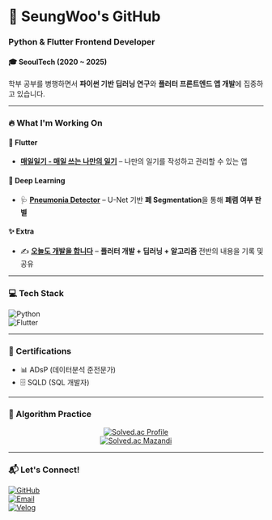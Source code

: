 # 🚀 SeungWoo's GitHub  

### Python & Flutter Frontend Developer  

#### **🎓** SeoulTech (2020 ~ 2025)  
학부 공부를 병행하면서 **파이썬 기반 딥러닝 연구**와 **플러터 프론트엔드 앱 개발**에 집중하고 있습니다.  

---

### 🔥 What I'm Working On  

#### 📱 Flutter  
- **[매일일기 - 매일 쓰는 나만의 일기](https://github.com/tmddn0920/Daily_Diary)** – 나만의 일기를 작성하고 관리할 수 있는 앱

#### 🤖 Deep Learning  
- 🩺 **[Pneumonia Detector](https://github.com/tmddn0920/Pneumonia_Detector)** – U-Net 기반 **폐 Segmentation**을 통해 **폐렴 여부 판별**  

#### ✨ Extra  
- ✍️ **[오늘도 개발을 합니다](https://velog.io/@tmddn0920/posts)** – **플러터 개발 + 딥러닝 + 알고리즘** 전반의 내용을 기록 및 공유

---

### 💻 Tech Stack  

![Python](https://img.shields.io/badge/Python-3776AB?style=for-the-badge&logo=python&logoColor=white)  
![Flutter](https://img.shields.io/badge/Flutter-02569B?style=for-the-badge&logo=flutter&logoColor=white)  

---

### 📜 Certifications
- 📊 ADsP (데이터분석 준전문가)
- 🗄️ SQLD (SQL 개발자)

---

### 🧠 Algorithm Practice  

<div align="center">

  <a href="https://solved.ac/tmddn0920">
    <img src="http://mazassumnida.wtf/api/v2/generate_badge?boj=tmddn0920" alt="Solved.ac Profile"/>
  </a>
  <br/>
  <a href="https://solved.ac/tmddn0920">
    <img src="http://mazandi.herokuapp.com/api?handle=tmddn0920&theme=dark" alt="Solved.ac Mazandi"/>
  </a>

</div>

---

### 📬 Let's Connect!  
[![GitHub](https://img.shields.io/badge/GitHub-000000?style=for-the-badge&logo=github&logoColor=white)](https://github.com/tmddn0920)  
[![Email](https://img.shields.io/badge/Email-D14836?style=for-the-badge&logo=gmail&logoColor=white)](mailto:likepiano2424@gmail.com)  
[![Velog](https://img.shields.io/badge/Velog-20C997?style=for-the-badge&logo=velog&logoColor=white)](https://velog.io/@tmddn0920/posts)  
